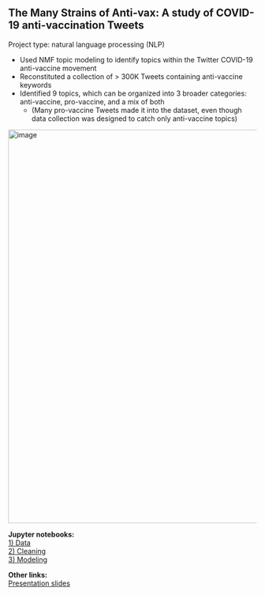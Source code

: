 ## The Many Strains of Anti-vax: A study of COVID-19 anti-vaccination Tweets 
Project type: natural language processing (NLP)

- Used NMF topic modeling to identify topics within the Twitter COVID-19 anti-vaccine movement 
- Reconstituted a collection of > 300K Tweets containing anti-vaccine keywords
- Identified 9 topics, which can be organized into 3 broader categories: anti-vaccine, pro-vaccine, and a mix of both 
  - (Many pro-vaccine Tweets made it into the dataset, even though data collection was designed to catch only anti-vaccine topics)


<img width="797" alt="image" src="https://user-images.githubusercontent.com/79233614/141868550-cf1f9f68-7cf3-4a62-b8ae-1bd9823b2b40.png">


**Jupyter notebooks:**  
[1) Data](01_nlp_covid_vax_data.ipynb)  
[2) Cleaning](02_nlp_covid_vax_cleaning.ipynb)  
[3) Modeling](03_nlp_covid_vax_modeling.ipynb)  

**Other links:**  
[Presentation slides](https://github.com/mayaremington/nlp-covid-vax/blob/main/%20nlp-covid-vax.pdf)
